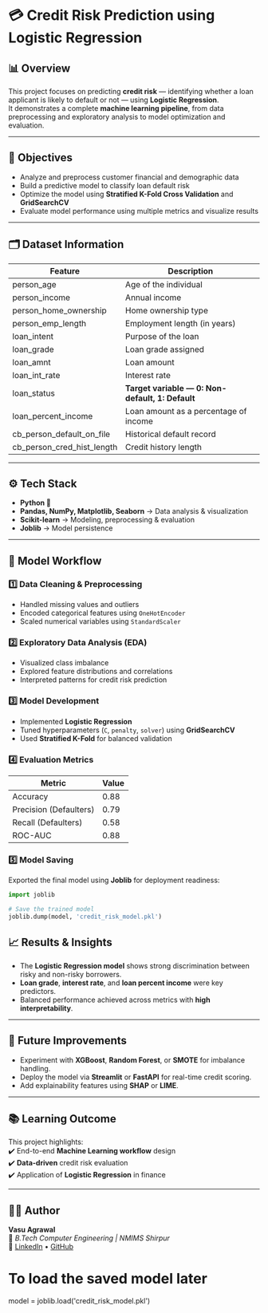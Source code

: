 # 💳 Credit Risk Prediction using Logistic Regression

## 📊 Overview  
This project focuses on predicting **credit risk** — identifying whether a loan applicant is likely to default or not — using **Logistic Regression**.  
It demonstrates a complete **machine learning pipeline**, from data preprocessing and exploratory analysis to model optimization and evaluation.

---

## 🧠 Objectives  
- Analyze and preprocess customer financial and demographic data  
- Build a predictive model to classify loan default risk  
- Optimize the model using **Stratified K-Fold Cross Validation** and **GridSearchCV**  
- Evaluate model performance using multiple metrics and visualize results  

---

## 🗂️ Dataset Information  

| Feature | Description |
|----------|-------------|
| person_age | Age of the individual |
| person_income | Annual income |
| person_home_ownership | Home ownership type |
| person_emp_length | Employment length (in years) |
| loan_intent | Purpose of the loan |
| loan_grade | Loan grade assigned |
| loan_amnt | Loan amount |
| loan_int_rate | Interest rate |
| loan_status | **Target variable — 0: Non-default, 1: Default** |
| loan_percent_income | Loan amount as a percentage of income |
| cb_person_default_on_file | Historical default record |
| cb_person_cred_hist_length | Credit history length |

---

## ⚙️ Tech Stack  

- **Python 🐍**  
- **Pandas, NumPy, Matplotlib, Seaborn** → Data analysis & visualization  
- **Scikit-learn** → Modeling, preprocessing & evaluation  
- **Joblib** → Model persistence  

---

## 🧩 Model Workflow  

### 1️⃣ Data Cleaning & Preprocessing  
- Handled missing values and outliers  
- Encoded categorical features using `OneHotEncoder`  
- Scaled numerical variables using `StandardScaler`  

### 2️⃣ Exploratory Data Analysis (EDA)  
- Visualized class imbalance  
- Explored feature distributions and correlations  
- Interpreted patterns for credit risk prediction  

### 3️⃣ Model Development  
- Implemented **Logistic Regression**  
- Tuned hyperparameters (`C`, `penalty`, `solver`) using **GridSearchCV**  
- Used **Stratified K-Fold** for balanced validation  

### 4️⃣ Evaluation Metrics  

| Metric | Value |
|--------|-------|
| Accuracy | 0.88 |
| Precision (Defaulters) | 0.79 |
| Recall (Defaulters) | 0.58 |
| ROC-AUC | 0.88 |

### 5️⃣ Model Saving  
Exported the final model using **Joblib** for deployment readiness:

```python
import joblib

# Save the trained model
joblib.dump(model, 'credit_risk_model.pkl')
```
## 📈 Results & Insights  

- The **Logistic Regression model** shows strong discrimination between risky and non-risky borrowers.  
- **Loan grade**, **interest rate**, and **loan percent income** were key predictors.  
- Balanced performance achieved across metrics with **high interpretability**.  

---

## 🚀 Future Improvements  

- Experiment with **XGBoost**, **Random Forest**, or **SMOTE** for imbalance handling.  
- Deploy the model via **Streamlit** or **FastAPI** for real-time credit scoring.  
- Add explainability features using **SHAP** or **LIME**.  

---

## 📚 Learning Outcome  

This project highlights:  
✔️ End-to-end **Machine Learning workflow** design  
✔️ **Data-driven** credit risk evaluation  
✔️ Application of **Logistic Regression** in finance  

---

## 👨‍💻 Author  

**Vasu Agrawal**  
📍 *B.Tech Computer Engineering | NMIMS Shirpur*  
🔗 [LinkedIn](https://www.linkedin.com/in/vasu-agrawal20/) • [GitHub](https://github.com/vasuag09)

# To load the saved model later
model = joblib.load('credit_risk_model.pkl')
